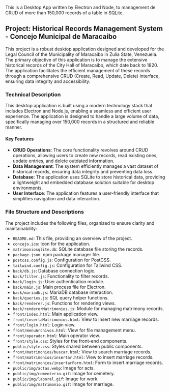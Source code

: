 This is a Desktop App written by Electron and Node, to management de CRUD of more than 150,000 records of a table in SQLite.

## Project: Historical Records Management System - Concejo Municipal de Maracaibo

This project is a robust desktop application designed and developed for the Legal Council of the Municipality of Maracaibo in Zulia State, Venezuela. The primary objective of this application is to manage the extensive historical records of the City Hall of Maracaibo, which date back to 1820. The application facilitates the efficient management of these records through a comprehensive CRUD (Create, Read, Update, Delete) interface, ensuring data integrity and accessibility.

### Technical Description

This desktop application is built using a modern technology stack that includes Electron and Node.js, enabling a seamless and efficient user experience. The application is designed to handle a large volume of data, specifically managing over 150,000 records in a structured and reliable manner.

#### Key Features

-   **CRUD Operations**: The core functionality revolves around CRUD operations, allowing users to create new records, read existing ones, update entries, and delete outdated information.
-   **Data Management**: The system efficiently manages a vast dataset of historical records, ensuring data integrity and preventing data loss.
-   **Database**: The application uses SQLite to store historical data, providing a lightweight and embedded database solution suitable for desktop environments.
-   **User Interface**: The application features a user-friendly interface that simplifies navigation and data interaction.

### File Structure and Descriptions

The project includes the following files, organized to ensure clarity and maintainability:

-   `README.md`: This file, providing an overview of the project.
-   `concejo.ico`: Icon for the application.
-   `matrimoniosqlite.db`: SQLite database file storing the records.
-   `package.json`: npm package manager file.
-   `postcss.config.js`: Configuration for PostCSS.
-   `tailwind.config.js`: Configuration for Tailwind CSS.
-   `back/db.js`: Database connection logic.
-   `back/filter.js`: Functionality to filter records.
-   `back/login.js`: User authentication module.
-   `back/main.js`: Main process file for Electron.
-   `back/mariadb.js`: MariaDB database interaction.
-   `back/queries.js`: SQL query helper functions.
-   `back/renderer.js`: Functions for rendering views.
-   `back/rendererMatrimonios.js`: Module for managing matrimony records.
-   `front/index.html`: Main application view.
-   `front/insertaMatrimonios.html`: View to insert new marriage records.
-   `front/login.html`: Login view.
-   `front/menuArchivos.html`: View for file management menu.
-   `front/operador.html`: Main operator view.
-   `front/style.css`: Styles for the front-end components.
-   `public/style.css`: Styles shared between public components.
-   `front/matrimonios/buscar.html`: View to search marriage records.
-   `front/matrimonios/insertar.html`: View to insert marriage records.
-   `front/matrimonios/insertarForm.html`: Form to insert marriage records.
-   `public/img/actas.webp`: Image for acts.
-   `public/img/cementerio.gif`: Image for cemetery.
-   `public/img/laboral.gif`: Image for work.
-   `public/img/matrimonio.gif`: Image for marriage.


